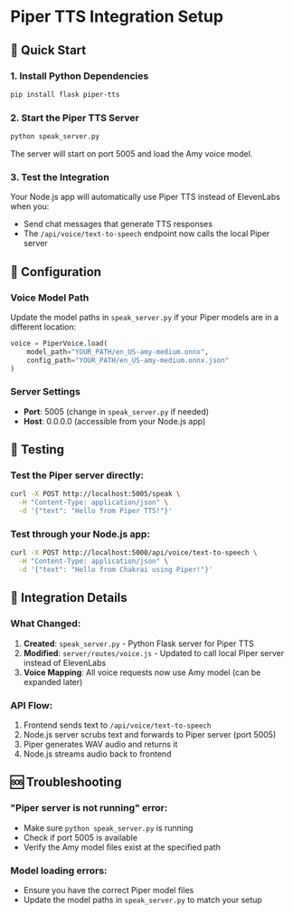 # Piper TTS Integration Setup

## 🚀 Quick Start

### 1. Install Python Dependencies
```bash
pip install flask piper-tts
```

### 2. Start the Piper TTS Server
```bash
python speak_server.py
```

The server will start on port 5005 and load the Amy voice model.

### 3. Test the Integration
Your Node.js app will automatically use Piper TTS instead of ElevenLabs when you:
- Send chat messages that generate TTS responses
- The `/api/voice/text-to-speech` endpoint now calls the local Piper server

## 🔧 Configuration

### Voice Model Path
Update the model paths in `speak_server.py` if your Piper models are in a different location:
```python
voice = PiperVoice.load(
    model_path="YOUR_PATH/en_US-amy-medium.onnx",
    config_path="YOUR_PATH/en_US-amy-medium.onnx.json"
)
```

### Server Settings
- **Port**: 5005 (change in `speak_server.py` if needed)
- **Host**: 0.0.0.0 (accessible from your Node.js app)

## 🧪 Testing

### Test the Piper server directly:
```bash
curl -X POST http://localhost:5005/speak \
  -H "Content-Type: application/json" \
  -d '{"text": "Hello from Piper TTS!"}'
```

### Test through your Node.js app:
```bash
curl -X POST http://localhost:5000/api/voice/text-to-speech \
  -H "Content-Type: application/json" \
  -d '{"text": "Hello from Chakrai using Piper!"}'
```

## 🔄 Integration Details

### What Changed:
1. **Created**: `speak_server.py` - Python Flask server for Piper TTS
2. **Modified**: `server/routes/voice.js` - Updated to call local Piper server instead of ElevenLabs
3. **Voice Mapping**: All voice requests now use Amy model (can be expanded later)

### API Flow:
1. Frontend sends text to `/api/voice/text-to-speech`
2. Node.js server scrubs text and forwards to Piper server (port 5005)
3. Piper generates WAV audio and returns it
4. Node.js streams audio back to frontend

## 🆘 Troubleshooting

### "Piper server is not running" error:
- Make sure `python speak_server.py` is running
- Check if port 5005 is available
- Verify the Amy model files exist at the specified path

### Model loading errors:
- Ensure you have the correct Piper model files
- Update the model paths in `speak_server.py` to match your setup